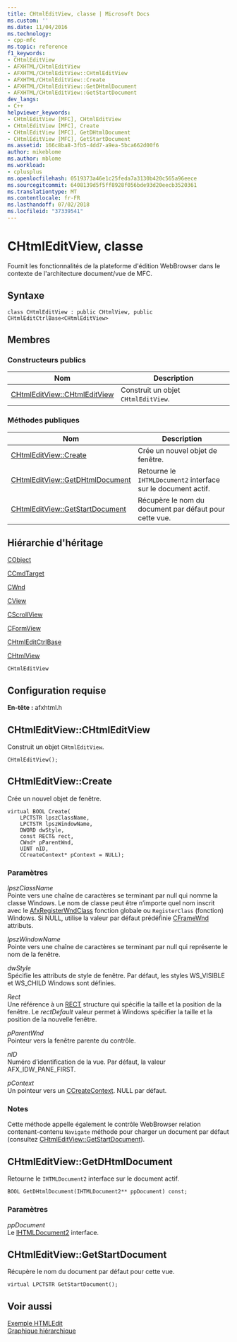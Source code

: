 ```yaml
---
title: CHtmlEditView, classe | Microsoft Docs
ms.custom: ''
ms.date: 11/04/2016
ms.technology:
- cpp-mfc
ms.topic: reference
f1_keywords:
- CHtmlEditView
- AFXHTML/CHtmlEditView
- AFXHTML/CHtmlEditView::CHtmlEditView
- AFXHTML/CHtmlEditView::Create
- AFXHTML/CHtmlEditView::GetDHtmlDocument
- AFXHTML/CHtmlEditView::GetStartDocument
dev_langs:
- C++
helpviewer_keywords:
- CHtmlEditView [MFC], CHtmlEditView
- CHtmlEditView [MFC], Create
- CHtmlEditView [MFC], GetDHtmlDocument
- CHtmlEditView [MFC], GetStartDocument
ms.assetid: 166c8ba8-3fb5-4dd7-a9ea-5bca662d00f6
author: mikeblome
ms.author: mblome
ms.workload:
- cplusplus
ms.openlocfilehash: 0519373a46e1c25feda7a3130b420c565a96eece
ms.sourcegitcommit: 6408139d5f5ff8928f056bde93d20eecb3520361
ms.translationtype: MT
ms.contentlocale: fr-FR
ms.lasthandoff: 07/02/2018
ms.locfileid: "37339541"
---
```

# <a name="chtmleditview-class"></a>CHtmlEditView, classe
Fournit les fonctionnalités de la plateforme d'édition WebBrowser dans le contexte de l'architecture document/vue de MFC.  
  
## <a name="syntax"></a>Syntaxe  
  
```  
class CHtmlEditView : public CHtmlView, public CHtmlEditCtrlBase<CHtmlEditView>  
```  
  
## <a name="members"></a>Membres  
  
### <a name="public-constructors"></a>Constructeurs publics  
  
|Nom|Description|  
|----------|-----------------|  
|[CHtmlEditView::CHtmlEditView](#chtmleditview)|Construit un objet `CHtmlEditView`.|  
  
### <a name="public-methods"></a>M&#233;thodes publiques  
  
|Nom|Description|  
|----------|-----------------|  
|[CHtmlEditView::Create](#create)|Crée un nouvel objet de fenêtre.|  
|[CHtmlEditView::GetDHtmlDocument](#getdhtmldocument)|Retourne le `IHTMLDocument2` interface sur le document actif.|  
|[CHtmlEditView::GetStartDocument](#getstartdocument)|Récupère le nom du document par défaut pour cette vue.|  
  
## <a name="inheritance-hierarchy"></a>Hiérarchie d'héritage  
 [CObject](../../mfc/reference/cobject-class.md)  
  
 [CCmdTarget](../../mfc/reference/ccmdtarget-class.md)  
  
 [CWnd](../../mfc/reference/cwnd-class.md)  
  
 [CView](../../mfc/reference/cview-class.md)  
  
 [CScrollView](../../mfc/reference/cscrollview-class.md)  
  
 [CFormView](../../mfc/reference/cformview-class.md)  
  
 [CHtmlEditCtrlBase](../../mfc/reference/chtmleditctrlbase-class.md)  
  
 [CHtmlView](../../mfc/reference/chtmlview-class.md)  
  
 `CHtmlEditView`  
  
## <a name="requirements"></a>Configuration requise  
 **En-tête :** afxhtml.h  
  
##  <a name="chtmleditview"></a>  CHtmlEditView::CHtmlEditView  
 Construit un objet `CHtmlEditView`.  
  
```  
CHtmlEditView();
```  
  
##  <a name="create"></a>  CHtmlEditView::Create  
 Crée un nouvel objet de fenêtre.  
  
```  
virtual BOOL Create(
    LPCTSTR lpszClassName,  
    LPCTSTR lpszWindowName,  
    DWORD dwStyle,  
    const RECT& rect,  
    CWnd* pParentWnd,  
    UINT nID,  
    CCreateContext* pContext = NULL);
```  
  
### <a name="parameters"></a>Paramètres  
 *lpszClassName*  
 Pointe vers une chaîne de caractères se terminant par null qui nomme la classe Windows. Le nom de classe peut être n’importe quel nom inscrit avec le [AfxRegisterWndClass](application-information-and-management.md#afxregisterwndclass) fonction globale ou `RegisterClass` (fonction) Windows. Si NULL, utilise la valeur par défaut prédéfinie [CFrameWnd](../../mfc/reference/cframewnd-class.md) attributs.  
  
 *lpszWindowName*  
 Pointe vers une chaîne de caractères se terminant par null qui représente le nom de la fenêtre.  
  
 *dwStyle*  
 Spécifie les attributs de style de fenêtre. Par défaut, les styles WS_VISIBLE et WS_CHILD Windows sont définies.  
  
 *Rect*  
 Une référence à un [RECT](http://msdn.microsoft.com/library/windows/desktop/dd162897) structure qui spécifie la taille et la position de la fenêtre. Le *rectDefault* valeur permet à Windows spécifier la taille et la position de la nouvelle fenêtre.  
  
 *pParentWnd*  
 Pointeur vers la fenêtre parente du contrôle.  
  
 *nID*  
 Numéro d’identification de la vue. Par défaut, la valeur AFX_IDW_PANE_FIRST.  
  
 *pContext*  
 Un pointeur vers un [CCreateContext](../../mfc/reference/ccreatecontext-structure.md). NULL par défaut.  
  
### <a name="remarks"></a>Notes  
 Cette méthode appelle également le contrôle WebBrowser relation contenant-contenu `Navigate` méthode pour charger un document par défaut (consultez [CHtmlEditView::GetStartDocument](#getstartdocument)).  
  
##  <a name="getdhtmldocument"></a>  CHtmlEditView::GetDHtmlDocument  
 Retourne le `IHTMLDocument2` interface sur le document actif.  
  
```  
BOOL GetDHtmlDocument(IHTMLDocument2** ppDocument) const;  
```  
  
### <a name="parameters"></a>Paramètres  
 *ppDocument*  
 Le [IHTMLDocument2](https://msdn.microsoft.com/library/aa752574.aspx) interface.  
  
##  <a name="getstartdocument"></a>  CHtmlEditView::GetStartDocument  
 Récupère le nom du document par défaut pour cette vue.  
  
```  
virtual LPCTSTR GetStartDocument();
```  
  
## <a name="see-also"></a>Voir aussi  
 [Exemple HTMLEdit](../../visual-cpp-samples.md)   
 [Graphique hiérarchique](../../mfc/hierarchy-chart.md)


